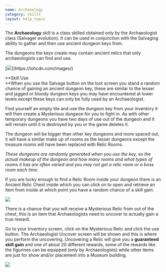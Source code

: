 ```yaml
---
name: Archaeology
category: skills
layout: help_topic
---
```

The **Archaeology** skill is a class skilled obtained only by the Archaeologist class (Salvager evolution). It can be used in conjunction with the Salvaging ability to gather and then use ancient dungeon keys from.

The dungeons the keys create may contain ancient relics that only archaeologists can find and use. 

[![](https://lohcdn.com/images/t_)](https://lohcdn.com/images/)

**Skill Use  
**When you use the Salvage button on the loot screen you stand a random chance of gaining an ancient dungeon key, these are similar to the lesser and jagged or bloody dungeon keys you may have encountered at lower levels except these keys can only be fully used by an Archaeologist.

Find yourself an empty tile and use the dungeon key from your inventory it will then create a Mysterious dungeon for you to fight in. As with other temporary dungeons you have two days of use out of the dungeon and it will remain until it is destroyed by you or the game deletes it.

The dungeon will be bigger than other key dungeons and more spaced out, it will have a similar make up of rooms as the lesser dungeons except the treasure rooms will have been replaced with Relic Rooms.

_These dungeons are randomly generated when you use the key, so the actual makeup of the dungeon and how many rooms and what types of rooms it has are often varied and you may not get a relic room or a boss room each time._

If you are lucky enough to find a Relic Room inside your dungeon there is an Ancient Relic Chest inside which you can click on to open and retrieve an item from inside at which point you have a random chance of a skill gain.

[![](https://lohcdn.com/images/t_archaeology1.jpg)](https://lohcdn.com/images/archaeology1.jpg)

There is a chance that you will receive a Mysterious Relic from out of the chest, this is an item that Archaeologists need to uncover to actually gain a true reward.

Go to your Inventory screen, click on the Mysterious Relic and click the use button. The Archaeologist Uncover screen will be shown and this is where you perform the uncovering. Uncovering a Relic will give you a **guaranteed skill gain** and one of about 20 different rewards, some of the rewards like the figurines can be equipped (only by Archaeologists) while other items are just for show and/or placement into a Museum building.

[![](https://lohcdn.com/images/t_archaeology2.jpg)](https://lohcdn.com/images/archaeology2.jpg)